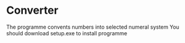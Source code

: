 # Converter
The programme convents numbers into selected numeral system
You should download setup.exe to install programme
